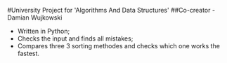 #University Project for 'Algorithms And Data Structures'
##Co-creator - Damian Wujkowski
- Written in Python;
- Checks the input and finds all mistakes;
- Compares three 3 sorting methodes and checks which one works the fastest.